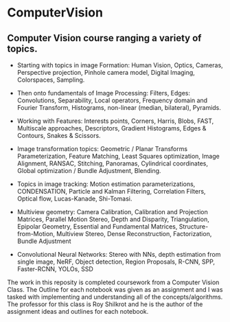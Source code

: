 ﻿# ComputerVision
 
## Computer Vision course ranging a variety of topics. 

- Starting with topics in image Formation: Human Vision, Optics, Cameras, Perspective projection, Pinhole camera model, Digital Imaging, Colorspaces, Sampling. 

- Then onto fundamentals of Image Processing: Filters, Edges: Convolutions, Separability, Local operators, Frequency domain and Fourier Transform, Histograms, non-linear (median, bilateral), Pyramids.

- Working with Features: Interests points, Corners, Harris, Blobs, FAST, Multiscale approaches, Descriptors, Gradient Histograms, Edges & Contours, Snakes & Scissors.

- Image transformation topics: Geometric / Planar Transforms Parameterization, Feature Matching, Least Squares optimization, Image Alignment, RANSAC, Stitching, Panoramas, Cylindrical coordinates, Global optimization / Bundle Adjustment, Blending.

- Topics in image tracking: Motion estimation parameterizations, CONDENSATION, Particle and Kalman Filtering, Correlation Filters, Optical flow, Lucas-Kanade, Shi-Tomasi.

- Multiview geometry: Camera Calibration, Calibration and Projection Matrices, Parallel Motion Stereo, Depth and Disparity, Triangulation, Epipolar Geometry, Essential and Fundamental Matrices, Structure-from-Motion, Multiview Stereo, Dense Reconstruction, Factorization, Bundle Adjustment

- Convolutional Neural Networks: Stereo with NNs, depth estimation from single image, NeRF, Object detection, Region Proposals, R-CNN, SPP, Faster-RCNN, YOLOs, SSD


The work in this reposity is completed coursework from a Computer Vision Class. The Outline for each notebook was given as an assignment and I was tasked with implementing and understanding all of the concepts/algorithms. The professor for this class is Roy Shilkrot and he is the author of the assignment ideas and outlines for each notebook. 
